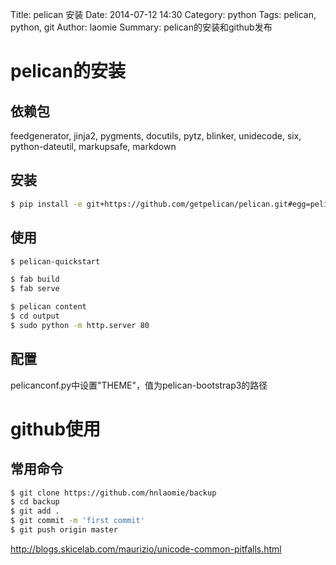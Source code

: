 Title: pelican 安装
Date: 2014-07-12 14:30
Category: python 
Tags: pelican, python, git 
Author: laomie
Summary: pelican的安装和github发布


pelican的安装
================

依赖包
---------

feedgenerator, jinja2, pygments, docutils, pytz, blinker, unidecode, six,
python-dateutil, markupsafe, markdown

安装
----------
```bash
$ pip install -e git+https://github.com/getpelican/pelican.git#egg=pelican
```

使用
----------
```bash
$ pelican-quickstart

$ fab build
$ fab serve

$ pelican content
$ cd output
$ sudo python -m http.server 80
```

配置
----------
  pelicanconf.py中设置"THEME"，值为pelican-bootstrap3的路径


github使用
=========================

常用命令
------------
```bash
$ git clone https://github.com/hnlaomie/backup
$ cd backup
$ git add .
$ git commit -m 'first commit'
$ git push origin master
```
http://blogs.skicelab.com/maurizio/unicode-common-pitfalls.html
